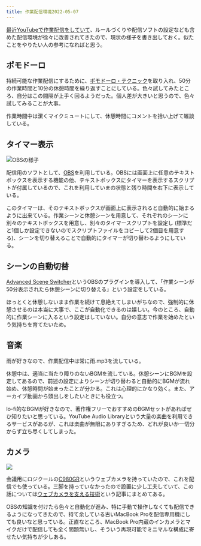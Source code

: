 ```yaml
---
title: 作業配信環境2022-05-07
---
```

[最近YouTubeで作業配信をしていて](https://www.youtube.com/channel/UC5s-KpSDGzxWPWNv94PnJHw)、ルールづくりや配信ソフトの設定なども含めた配信環境が徐々に改善されてきたので、現状の様子を書き出しておく。似たことをやりたい人の参考になればと思う。

ポモドーロ
-----

持続可能な作業配信にするために、[ポモドーロ・テクニック](https://ja.wikipedia.org/wiki/%E3%83%9D%E3%83%A2%E3%83%89%E3%83%BC%E3%83%AD%E3%83%BB%E3%83%86%E3%82%AF%E3%83%8B%E3%83%83%E3%82%AF)を取り入れ、50分の作業時間と10分の休憩時間を繰り返すことにしている。色々試してみたところ、自分はこの間隔が上手く回るようだった。個人差が大きいと思うので、色々試してみることが大事。

作業時間中は潔くマイクミュートにして、休憩時間にコメントを拾い上げて雑談している。

タイマー表示
------

![](https://lh3.googleusercontent.com/docs/AG8NV2YCedxatYcvpbFnc8bMrM9LwyWuxIOEqzprErU5AIyOMxThd1oDdZbm0ivagFK7duScmFqJi7GWrhoFTRJm1xprM-Z9bUcHY1ScPSZYotSSdTfX0_5d8W1kQkehRsLkYUtze0ace3SIkdxtIqEOfEv8J9FeO9dljrBaFwUJB6XqbThyTRlKq7M5r_7qBAtRb-YtHT5x9xHTn8Q9-aPrulMMM8ncBTy8-XwdZczvbcDQ3nnzv5OUss0tNgBsxxe-71V0_RfBAQIPGNTQNVXDZEehoVoTGRX5PulgyrpHmPU0IKNW-Aksn_6aOkBtBw39r6-0sYr8EMIjd7HNdSd0MD-SFJMivFRkU52ACdk4Q0G367hUKcrDH_NP_o9CJg-sq5DUy3gOXPjDZfgiTlpDyWWRC2IEaIXhkfHqJgiUxpqbrwu4I2G9IBwrDPva5-irescPMWnPSY3iGayEibVoh2-NZ5YKRPcvumStwulm7hMAvzCBPMLzsbZaLV8iOZbwwBr5ZwE3cvu93WOqozdpb9O2bR1NjNvBkVB7GOmeqQ5wGP3r2ES4GDxhQ7wBSZ2LstTbuVkhCwV-a9E4PAQgkYeRP9buPbjG6dLdfRnMNEcc-OLU-3nu0nn2UEPClb7OfV1VobLKvHMDFi-Iyr8Lo9_EcxGfSjBAfapCWEcAWiAbqTl7m7AImwsz2W1-K4DEtBFYtFBAkzJfYwWOuPIoG6_Bew2W11v_v9Ho4oDEh9_ZsSY_c5paCStqoeuxUGxT5m1p4pW-smq24EWYg9Iq1GeH-FwBFF8Vk9BtNJFIoAnGkKiIZlRxQBDB9_w68omMlDj2eohZpOcPdlaFx8L-JwHlqvN3LR1ECIIXfitM4gSzJZtjsER3xUA8iRkUShkQu_aSu126IbFjaWn7DFtrpkLHxowuWzPD3PZnjhdpf1eW6k-zKK9hNx9Y5sDgXCU9fKx5ZWWdXaNXzAB20e5GRZtwLLvalT-_MD2miBDDfyjHs1m3bVj39NT4uKaIlQPucty9T9rFVLgeCpSbKvPVbXKRKXf404sYx_23HcpfHhIZWXyckuqXVngenYp375_FVJMkqR8dkBQnzC0dEU-_OFGOiXJIJnORwBOj9oSg2guokk53kHHXk6TnJOfpxRWFjk_w_4Bki6ZOQkwfx4HJ_n81PW-if8N0G1VKSVQrTtGrY3li2_CzOYWa3-dYajkBT1Q3SylsKPfBXeTS-ybu8z-PyIEm4VTTJ11poEsczLsJEDwz "OBSの様子")

配信用のソフトとして、[OBS](https://obsproject.com/)を利用している。OBSには画面上に任意のテキストボックスを表示する機能の他、テキストボックスにタイマーを表示するスクリプトが付属しているので、これを利用していまの状態と残り時間を右下に表示している。

このタイマーは、そのテキストボックスが画面上に表示されると自動的に始まるように出来ている。作業シーンと休憩シーンを用意して、それぞれのシーンに別々のテキストボックスを用意し、別々のタイマースクリプトを設定し (標準だと1個しか設定できないのでスクリプトファイルをコピーして2個目を用意する)、シーンを切り替えることで自動的にタイマーが切り替わるようにしている。

シーンの自動切替
--------

[Advanced Scene Switcher](https://obsproject.com/forum/resources/advanced-scene-switcher.395/)というOBSのプラグインを導入して、「作業シーンが50分表示されたら休憩シーンに切り替える」という設定をしている。

ほっとくと休憩しないまま作業を続けて息絶えてしまいがちなので、強制的に休憩させるのは本当に大事で、ここが自動化できるのは嬉しい。今のところ、自動的に作業シーンに入るという設定はしていない。自分の意志で作業を始めたという気持ちを育てたいため。

音楽
--

雨が好きなので、作業配信中は常に雨.mp3を流している。

休憩中は、適当に当たり障りのないBGMを流している。休憩シーンにBGMを設定してあるので、前述の設定によりシーンが切り替わると自動的にBGMが流れ始め、休憩時間が始まったことが分かる。これは心理的にかなり効く。また、アーカイブ動画から頭出しをしたいときにも役立つ。

lo-fi的なBGMが好きなので、著作権フリーでおすすめのBGMセットがあればぜひ知りたいと思っている。YouTube Audio Libraryという大量の楽曲を利用できるサービスがあるが、これは楽曲が無限にありすぎるため、どれが良いか一切分からず立ち尽くしてしまった。

カメラ
---

![](https://lh3.googleusercontent.com/docs/AG8NV2bEAesAFOA_M2ir909RBkxu5NyycSxzttNoQ-bBTp9T3Q8r3cX3Z0Qsokc0BOWzXKGW9BaywH1WtPrb-9C_dAlUOelRzzgMLAct3kzg4pbqkkjUBQE0UrAw7-0taHdpvtTy_sII9AhdEKJlwxd27H2nIRYHTwE9pktDoqolegl5JYfo3jj0_UVMSWA6V_CkVsD3muW5jendiOa-BO80BfxNjo2YaN3JfknNGF3Nfq0nNUVRPCz5ug-KI_S1mE02w1qc-icV_TK-AZmUyk2c-2txJTHgJf1uZbBxvZ-M8k_OBaVEAm_UYJ27xAyp4UxDEr_yD1Hd3dZBdf3WD4lbRBi__QfMtEuNSOeXZdI5Jm1qW_Uz3ywuVVXRNAmlPkV3URJsJk9s6opbEjM-h8tfgXRw-lP7l6MCr7ks97Uk-kLlMIu0OUhJCfBR2qp-D8PhCMmrpi8PC7rqhPtU-vfRrZ45cD42soYXAPU-vKUfjnNrLsDC1zQfOanN_hb2abfusxTt8gHuVw7gsOol54YG-Sg3iyFDIgs3uiEGsc9ogiwWSTyVEgQ53fZAXfJjYon4m3Xlz8SeGDqwdOsrFgM3pdjOQUa_MvoaDkurhubKf2u5Nbsub3qQtHJxnX82yRwFn1xkAkD2LZJWUYC4klS45FhQAdZyen1uWtvKVi1jPcGz0cs0HhYDkpBq9SFoIzTxA6wRThttXOjx8A9JSjiQzNXoYFTL6Dtyxiv6PhFi2LBPFAjOsZFX2S8jJ-Q6fnzp3-2JzmYPyAsrEoCeUNGrRSnJXuuv6ZSUZNNvsoehW2tALu6JlaHajKmOxAoxNoFfRrpUwF24mrtN0Idgmxh-Elu-ygFua3sW1RKEE_QkexbDX4Kqkl3-sWVwZjRvkUXSGkAQAEC0cHMzp_j3_EpVSZZ6Lf95kv33uMiRpmyG9sCeMOT-06KeL3f0vaq9EUWI5XyfoCQ-s4U74npt4d-iDBcxGbffH9z59eGJeSZRONzfDtMJrz9NPOWvT0lmj-LxHxq91XTh_xr3T2gtQP8zthsavbUGdmev5W8ptAXzgjy78-TDmIjdWiBAv2O1CZPscdQViCfU9Ut78liIJu0lBmr_OV2mkKdQITtmfM3Q4HRt96pTf8ZbWXqIdvX2TnrHvW8Lp1PGot2J9NohuIvVGup918rhHqXJW3sBst8APJ6wX0lAnI7YV-_QPcpsf19wuWDq6XgW1_r-gKEoBJLStNlgohaV7FL2YIeupiUMVXgMYUdf)

会議用にロジクールの[C980GR](https://www.amazon.co.jp/dp/B086R71LGW)というウェブカメラを持っていたので、これを配信でも使っている。三脚を持っていなかったので設置に少し工夫していて、この話については[ウェブカメラを支える技術](https://r7kamura.com/articles/2022-05-04-super-crab-clamp)という記事にまとめてある。

OBSの知識を付けたら色々と自動化が進み、特に手動で操作しなくても配信できるようになってきたので、持て余している古いMacBook Proを配信専用機にしても良いなと思っている。正直なところ、MacBook Pro内蔵のインカメラとマイクだけで配信しても全く問題無いし、そういう再現可能でミニマルな構成に寄せたい気持ちが少しある。
